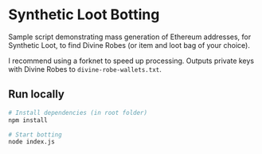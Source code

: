 # Synthetic Loot Botting

Sample script demonstrating mass generation of Ethereum addresses, for Synthetic Loot, to find Divine Robes (or item and loot bag of your choice).

I recommend using a forknet to speed up processing. Outputs private keys with Divine Robes to `divine-robe-wallets.txt`.

## Run locally

```bash
# Install dependencies (in root folder)
npm install

# Start botting
node index.js
```
